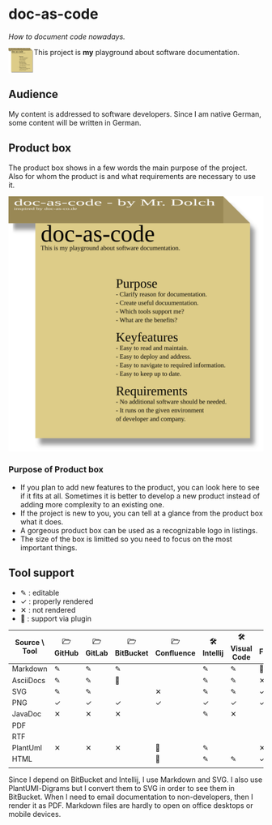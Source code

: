 # doc-as-code
_How to document code nowadays._

<img alt="product box" src="Produktbox.svg" width="50" height="50" align="left">

This project is **my** playground about software documentation. 

<br clear="all">

## Audience

My content is addressed to software developers.
Since I am native German, some content will be written in German.

## Product box

The product box shows in a few words the main purpose of the project.
Also for whom the product is and what requirements are necessary to use it.

![Product box](Produktbox.svg)

### Purpose of Product box

- If you plan to add new features to the product, you can look here to see if it fits at all.
  Sometimes it is better to develop a new product instead of adding more complexity to an existing one.
- If the project is new to you, you can tell at a glance from the product box what it does.
- A gorgeous product box can be used as a recognizable logo in listings.
- The size of the box is limitted so you need to focus on the most important things.

## Tool support

- ✎ : editable
- ✓ : properly rendered
- ✕ : not rendered
- 🧩 : support via plugin

| Source \ Tool | 🗁 GitHub | 🗁 GitLab | 🗁 BitBucket | 🗁 Confluence | 🛠 Intellij | 🛠 Visual Code | 🌐 Firefox | 🌐 Chrome | ✉ Outlook | ✉ Android | ✉ IOS |
|---------------|----------|----------|-------------|--------------|------------|---------------|-----------|----------|-----------|-----------|-------|
| Markdown      | ✎        | ✎        | ✎           |              | ✎          | ✎             | 🧩         | ✕        | ✕         | ✕         | ✕     |
| AsciiDocs     | ✎        | ✎        | 🧩           |              | ✎          | ✎             | ✕         | ✕        | ✕         | ✕         | ✕     |
| SVG           | ✎        | ✎        |             | ✕            | ✎          | ✎             | ✓         | ✓        |           |           |       |
| PNG           | ✓        | ✓        | ✓           | ✓            | ✓          | ✓             | ✓         | ✓        | ✓         | ✓         | ✓     |
| JavaDoc       | ✕        | ✕        | ✕           |              | ✎          | ✕             |           |          |           |           |       |
| PDF           |          |          |             |              |            |               |           |          | ✓         | ✓         |       |
| RTF           |          |          |             |              |            |               |           |          | ✓         |           |       |
| PlantUml      | ✕        | ✕        | ✕           | 🧩            | ✎          |               | ✕         | ✕        |           |           |       |
| HTML          |          |          |             | 🧩            | ✎          | ✎             | ✓         | ✓        | ✓         |           |       |
|               |          |          |             |              |            |               |           |          |           |           |       |

Since I depend on BitBucket and Intellij, I use Markdown and SVG.
I also use PlantUMl-Digrams but I convert them to SVG in order to see them in BitBucket.
When I need to email documentation to non-developers, then I render it as PDF. Markdown files are hardly to open on office desktops or mobile devices.
